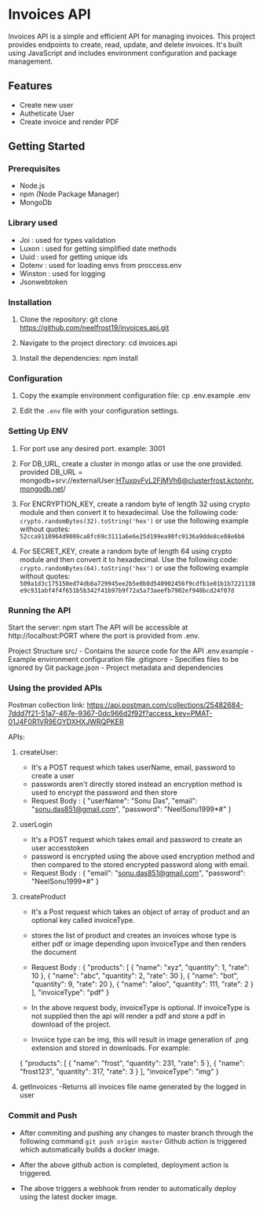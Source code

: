 # Invoices API

Invoices API is a simple and efficient API for managing invoices. This project provides endpoints to create, read, update, and delete invoices. It's built using JavaScript and includes environment configuration and package management.

## Features

- Create new user
- Autheticate User
- Create invoice and render PDF

## Getting Started

### Prerequisites

- Node.js
- npm (Node Package Manager)
- MongoDb

### Library used

- Joi : used for types validation
- Luxon : used for getting simplified date methods
- Uuid : used for getting unique ids
- Dotenv : used for loading envs from proccess.env
- Winston : used for logging
- Jsonwebtoken

### Installation

1. Clone the repository:
    git clone https://github.com/neelfrost19/invoices.api.git
   
2. Navigate to the project directory:
    cd invoices.api
   
3. Install the dependencies:
    npm install

### Configuration

1. Copy the example environment configuration file:
    cp .env.example .env
   
2. Edit the `.env` file with your configuration settings.

### Setting Up ENV

1. For port use any desired port.
	example: 3001
	
2. For DB_URL, create a cluster in mongo atlas or use the one provided.
	provided DB_URL = mongodb+srv://externalUser:HTuxpvFvL2FjMVh6@clusterfrost.kctonhr.mongodb.net/
	
3. For ENCRYPTION_KEY, create a random byte of length 32 using crypto module and then convert it to hexadecimal.
	Use the following code: `crypto.randomBytes(32).toString('hex')` or use the following example without quotes:
	`52cca9110964d9009ca8fc69c3111a6e6e25d199ea90fc9136a9dde8ce08e6b6`

4. For SECRET_KEY, create a random byte of length 64 using crypto module and then convert it to hexadecimal.
	Use the following code: `crypto.randomBytes(64).toString('hex')` or use the following example without quotes:
	`509a1d3c175150ed74db8a729945ee2b5e0b8d540902456f9cdfb1e01b1b7221138e9c931abf4f4f651b5b342f41b97b9f72a5a73aeefb7902ef948bcd24f07d`

### Running the API

Start the server:
npm start
The API will be accessible at http://localhost:PORT where the port is provided from .env.

Project Structure
src/ - Contains the source code for the API
.env.example - Example environment configuration file
.gitignore - Specifies files to be ignored by Git
package.json - Project metadata and dependencies

### Using the provided APIs

Postman collection link: https://api.postman.com/collections/25482684-7ddd7f21-51a7-467e-9367-0dc966d2f92f?access_key=PMAT-01J4F0R1VR9EGYDXHXJWRQPKER


APIs:

1. createUser:
	- It's a POST request which takes userName, email, password to create a user
	- passwords aren't directly stored instead an encryption method is used to encrypt the password and then store
	- Request Body : 
	{
		"userName": "Sonu Das",
		"email": "sonu.das851@gmail.com",
		"password": "NeelSonu1999*#"
	}
	
2. userLogin
	- It's a POST request which takes email and password to create an user accesstoken
	- password is encrypted using the above used encryption method and then compared to the stored encrypted password along with email.
	- Request Body : 
	{
		"email": "sonu.das851@gmail.com",
		"password": "NeelSonu1999*#"
	}
	
3. createProduct
	- It's a Post request which takes an object of array of product and an optional key called invoiceType.
	- stores the list of product and creates an invoices whose type is either pdf or image depending upon invoiceType and then renders the document
	- Request Body : 
	{
		"products": [
			{
				"name": "xyz",
				"quantity": 1,
				"rate": 10
			},
			{
				"name": "abc",
				"quantity": 2,
				"rate": 30
			},
			{
				"name": "bot",
				"quantity": 9,
				"rate": 20
			},
			{
				"name": "aloo",
				"quantity": 111,
				"rate": 2
			}
		],
		"invoiceType": "pdf"
	}
	
	- In the above request body, invoiceType is optional. If invoiceType is not supplied then the api will render a pdf and store a pdf in download of the project.
	- Invoice type can be img, this will result in image generation of .png extension and stored in downloads.
	For example:
	
	{
		"products": [
			{
				"name": "frost",
				"quantity": 231,
				"rate": 5
			},
			{
				"name": "frost123",
				"quantity": 317,
				"rate": 3
			}
		],
		"invoiceType": "img"
	}
	
4. getInvoices
	-Returns all invoices file name generated by the logged in user
	

### Commit and Push

- After commiting and pushing any changes to master branch through the following command
	`git push origin master`
	Github action is triggered which automatically builds a docker image.
	
- After the above github action is completed, deployment action is triggered.

- The above triggers a webhook from render to automatically deploy using the latest docker image.
	
